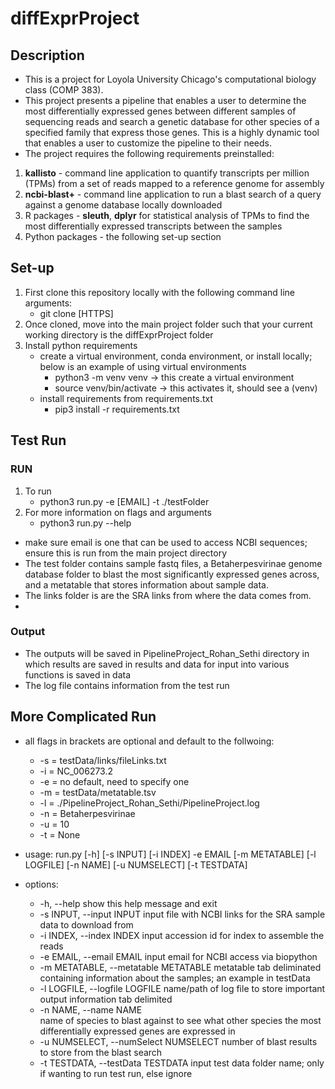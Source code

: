 # diffExprProject

## Description
- This is a project for Loyola University Chicago's computational biology class (COMP 383).
- This project presents a pipeline that enables a user to determine the most differentially expressed genes between different samples of sequencing reads and search a genetic database for other species of a specified family that express those genes. This is a highly dynamic tool that enables a user to customize the pipeline to their needs.
- The project requires the following requirements preinstalled:
1. **kallisto** - command line application to quantify transcripts per million (TPMs) from a set of reads mapped to a reference genome for assembly
2. **ncbi-blast+** - command line application to run a blast search of a query against a genome database locally downloaded
3. R packages - **sleuth**, **dplyr** for statistical analysis of TPMs to find the most differentially expressed transcripts between the samples
4. Python packages - the following set-up section

## Set-up
1. First clone this repository locally with the following command line arguments:
    - git clone [HTTPS]
2. Once cloned, move into the main project folder such that your current working directory is the diffExprProject folder
3. Install python requirements
    - create a virtual environment, conda environment, or install locally; below is an example of using virtual environments
        - python3 -m venv venv -> this create a virtual environment
        - source venv/bin/activate -> this activates it, should see a (venv)
    - install requirements from requirements.txt
        - pip3 install -r requirements.txt

## Test Run
### RUN
1. To run
    - python3 run.py -e [EMAIL] -t ./testFolder
2. For more information on flags and arguments
    - python3 run.py --help
- make sure email is one that can be used to access NCBI sequences; ensure this is run from the main project directory
- The test folder contains sample fastq files, a Betaherpesvirinae genome database folder to blast the most significantly expressed genes across, and a metatable that stores information about sample data. 
- The links folder is are the SRA links from where the data comes from.
- 
### Output
- The outputs will be saved in PipelineProject_Rohan_Sethi directory in which results are saved in results and data for input into various functions is saved in data
- The log file contains information from the test run

## More Complicated Run
- all flags in brackets are optional and default to the follwoing:
    - -s = testData/links/fileLinks.txt
    - -i = NC_006273.2
    - -e = no default, need to specify one
    - -m = testData/metatable.tsv
    - -l = ./PipelineProject_Rohan_Sethi/PipelineProject.log
    - -n = Betaherpesvirinae
    - -u = 10
    - -t = None

- usage: run.py [-h] [-s INPUT] [-i INDEX] -e EMAIL [-m METATABLE] [-l LOGFILE] [-n NAME] [-u NUMSELECT] [-t TESTDATA]

- options:
  - -h, --help            show this help message and exit
  - -s INPUT, --input INPUT
                        input file with NCBI links for the SRA sample data to download from
  - -i INDEX, --index INDEX
                        input accession id for index to assemble the reads
  - -e EMAIL, --email EMAIL
                        input email for NCBI access via biopython
  - -m METATABLE, --metatable METATABLE
                        metatable tab deliminated containing information about the samples; an example in testData
  - -l LOGFILE, --logfile LOGFILE
                        name/path of log file to store important output information tab delimited
  - -n NAME, --name NAME  
                        name of species to blast against to see what other species the most differentially expressed genes are expressed in
  - -u NUMSELECT, --numSelect NUMSELECT
                        number of blast results to store from the blast search
  - -t TESTDATA, --testData TESTDATA
                        input test data folder name; only if wanting to run test run, else ignore
